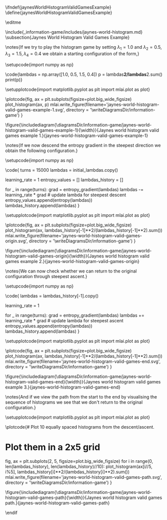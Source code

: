 \ifndef{jaynesWorldHistogramValidGamesExample}
\define{jaynesWorldHistogramValidGamesExample}

\editme

\include{_information-game/includes/jaynes-world-histogram.md}
\subsection{Jaynes World Histogram Valid Games Example}

\notes{If we try to play the histogram game by setting $\lambda_1 = 1.0$ and $\lambda_2 = 0.5, \lambda_3 = 1.5, \lambda_4 = 0.4$ we obtain a starting configuration of the form,}

\setupcode{import numpy as np}

\code{lambdas = np.array([1.0, 0.5, 1.5, 0.4])
p = lambdas**2/lambdas**2.sum()
print(p)}

\setupplotcode{import matplotlib.pyplot as plt
import mlai.plot as plot}

\plotcode{fig, ax = plt.subplots(figsize=plot.big_wide_figsize)
plot_histogram(ax, p)
mlai.write_figure(filename='jaynes-world-histogram-valid-games-example-1.svg', 
				  directory = '\writeDiagramsDir/information-game')
}

\figure{\includediagram{\diagramsDir/information-game/jaynes-world-histogram-valid-games-example-1}{\width}}{Jaynes world histogram valid games example 1.}{jaynes-world-histogram-valid-games-example-1}

\notes{If we now descend the entropy gradient in the steepest direction we obtain the following configuration.}

\setupcode{import numpy as np}

\code{
turns = 15000
lambdas = initial_lambdas.copy()

learning_rate = 1
entropy_values = []
lambdas_history = []

for _ in range(turns):
    grad = entropy_gradient(lambdas)
    lambdas -= learning_rate * grad # update lambda for steepest descent
    entropy_values.append(entropy(lambdas))
    lambdas_history.append(lambdas)
}

\setupplotcode{import matplotlib.pyplot as plt
import mlai.plot as plot}

\plotcode{fig, ax = plt.subplots(figsize=plot.big_wide_figsize)
plot_histogram(ax, lambdas_history[-1]**2/(lambdas_history[-1]**2).sum())
mlai.write_figure(filename='jaynes-world-histogram-valid-games-origin.svg', 
				  directory = '\writeDiagramsDir/information-game')
}

\figure{\includediagram{\diagramsDir/information-game/jaynes-world-histogram-valid-games-origin}{\width}}{Jaynes world histogram valid games example 2.}{jaynes-world-histogram-valid-games-origin}

\notes{We can now check whether we can return to the original configuration through steepest ascent.}

\setupcode{import numpy as np}

\code{
lambdas = lambdas_history[-1].copy()

learning_rate = 1

for _ in range(turns):
    grad = entropy_gradient(lambdas)
    lambdas += learning_rate * grad # update lambda for steepest ascent
    entropy_values.append(entropy(lambdas))
    lambdas_history.append(lambdas)
}

\setupplotcode{import matplotlib.pyplot as plt
import mlai.plot as plot}

\plotcode{fig, ax = plt.subplots(figsize=plot.big_wide_figsize)
plot_histogram(ax, lambdas_history[-1]**2/(lambdas_history[-1]**2).sum())
mlai.write_figure(filename='jaynes-world-histogram-valid-games-end.svg', 
				  directory = '\writeDiagramsDir/information-game')
}

\figure{\includediagram{\diagramsDir/information-game/jaynes-world-histogram-valid-games-end}{\width}}{Jaynes world histogram valid games example 3.}{jaynes-world-histogram-valid-games-end}

\notes{And if we view the path from the start to the end by visualising the sequence of histograms we see that we don't return to the original configuration.}

\setupplotcode{import matplotlib.pyplot as plt
import mlai.plot as plot}

\plotcode{# Plot 10 equally spaced histograms from the descent/ascent.
# Plot them in a 2x5 grid
fig, ax = plt.subplots(2, 5, figsize=plot.big_wide_figsize)
for i in range(0, len(lambdas_history), len(lambdas_history)//10):
    plot_histogram(ax[i//5, i%5], lambdas_history[i]**2/(lambdas_history[i]**2).sum())
mlai.write_figure(filename='jaynes-world-histogram-valid-games-path.svg', 
				  directory = '\writeDiagramsDir/information-game')
}

\figure{\includediagram{\diagramsDir/information-game/jaynes-world-histogram-valid-games-path}{\width}}{Jaynes world histogram valid games path.}{jaynes-world-histogram-valid-games-path}

\endif
